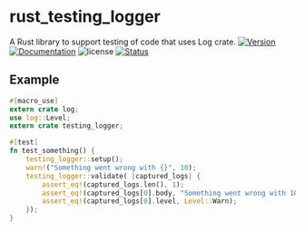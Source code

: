 # rust_testing_logger
A Rust library to support testing of code that uses Log crate.
[![Version][version-img]][version-url] [![Documentation][doc-img]][doc-url]
![license][license-img]
[![Status][status-img]][status-url]
## Example
```rust
#[macro_use]
extern crate log;
use log::Level;
extern crate testing_logger;

#[test]
fn test_something() {
    testing_logger::setup();
    warn!("Something went wrong with {}", 10);
    testing_logger::validate( |captured_logs| {
        assert_eq!(captured_logs.len(), 1);
        assert_eq!(captured_logs[0].body, "Something went wrong with 10");
        assert_eq!(captured_logs[0].level, Level::Warn);
    });
}
```
[status-img]:https://travis-ci.com/brucechapman/rust_testing_logger.svg?branch=master
[status-url]:https://travis-ci.com/brucechapman/rust_testing_logger
[version-img]:https://img.shields.io/crates/v/testing_logger.svg
[version-url]:https://crates.io/crates/testing_logger

[doc-img]:https://docs.rs/testing_logger/badge.svg
[doc-url]:https://docs.rs/testing_logger
[license-img]:https://img.shields.io/crates/l/testing_logger.svg
